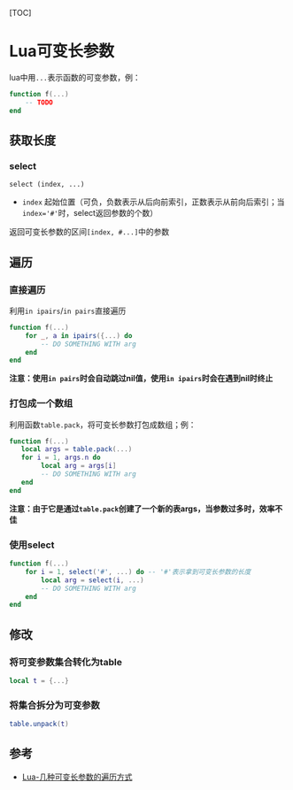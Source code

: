 [TOC]

# Lua可变长参数

lua中用`...`表示函数的可变参数，例：

```lua
function f(...)
	-- TODO    
end
```



## 获取长度

### select

`select (index, ...)`

- `index` 起始位置（可负，负数表示从后向前索引，正数表示从前向后索引；当`index='#'`时，select返回参数的个数）

返回可变长参数的区间`[index, #...]`中的参数



## 遍历

### 直接遍历

利用`in ipairs`/`in pairs`直接遍历

```lua
function f(...)
    for _, a in ipairs({...) do
        -- DO SOMETHING WITH arg
    end
end
```

**注意：使用`in pairs`时会自动跳过nil值，使用`in ipairs`时会在遇到nil时终止**

### 打包成一个数组

利用函数`table.pack`，将可变长参数打包成数组；例：

```lua
function f(...)
   local args = table.pack(...)
   for i = 1, args.n do
        local arg = args[i]
        -- DO SOMETHING WITH arg
   end
end
```

**注意：由于它是通过`table.pack`创建了一个新的表args，当参数过多时，效率不佳**

### 使用select

```lua
function f(...)
	for i = 1, select('#', ...) do -- '#'表示拿到可变长参数的长度
        local arg = select(i, ...)
        -- DO SOMETHING WITH arg
    end
end    
```



## 修改

### 将可变参数集合转化为table

```lua
local t = {...}
```

### 将集合拆分为可变参数

```lua
table.unpack(t)
```





## 参考

- [Lua-几种可变长参数的遍历方式](https://blog.csdn.net/u014078887/article/details/116568626)

